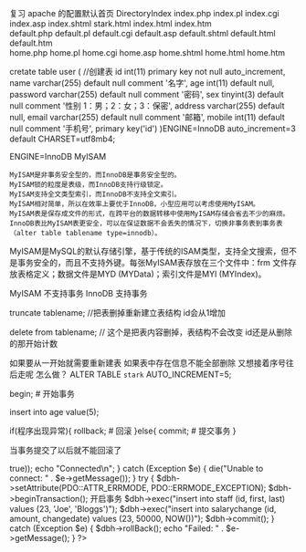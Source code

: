 复习
apache 的配置默认首页
<IfModule dir_module>
    DirectoryIndex index.php index.pl index.cgi index.asp index.shtml stark.html  index.html index.htm \
                   default.php default.pl default.cgi default.asp default.shtml default.html default.htm \
                   home.php home.pl home.cgi home.asp home.shtml home.html home.htm
</IfModule>



cretate table user (  //创建表
        id int(11) primary key not null auto_increment,
        name varchar(255) default null comment '名字',
        age int(11) default null,
        password varchar(255) default null comment '密码',
        sex tinyint(3) default null comment '性别 1：男；2：女；3：保密',
        address varchar(255) default null,
        email varchar(255) default null comment '邮箱',
        mobile int(11) default null comment '手机号',
        primary key('id')
)ENGINE=InnoDB auto_increment=3 default CHARSET=utf8mb4;

ENGINE=InnoDB
  MyISAM

    MyISAM是非事务安全型的，而InnoDB是事务安全型的。
    MyISAM锁的粒度是表级，而InnoDB支持行级锁定。
    MyISAM支持全文类型索引，而InnoDB不支持全文索引。
    MyISAM相对简单，所以在效率上要优于InnoDB，小型应用可以考虑使用MyISAM。
    MyISAM表是保存成文件的形式，在跨平台的数据转移中使用MyISAM存储会省去不少的麻烦。
    InnoDB表比MyISAM表更安全，可以在保证数据不会丢失的情况下，切换非事务表到事务表（alter table tablename type=innodb）。

MyISAM是MySQL的默认存储引擎，基于传统的ISAM类型，支持全文搜索，但不是事务安全的，而且不支持外键。每张MyISAM表存放在三个文件中：frm 文件存放表格定义；数据文件是MYD (MYData)；索引文件是MYI (MYIndex)。


MyISAM 不支持事务
InnoDB 支持事务


truncate tablename;  //把表删掉重新建立表结构 id会从1增加

delete from tablename; // 这个是把表内容删掉，表结构不会改变 id还是从删除的那开始计数

如果要从一开始就需要重新建表  如果表中存在信息不能全部删除  又想接着序号往后走呢  怎么做？
ALTER TABLE `stark` AUTO_INCREMENT=5;

 begin;  # 开始事务

 insert into age value(5);

 if(程序出现异常){
     rollback;   # 回滚
 }else{
     commit; # 提交事务
 }

 当事务提交了以后就不能回滚了


 <?php
try {
  $dbh = new PDO('odbc:SAMPLE', 'db2inst1', 'ibmdb2',
      array(PDO::ATTR_PERSISTENT => true));
  echo "Connected\n";
} catch (Exception $e) {
  die("Unable to connect: " . $e->getMessage());
}

try {  
  $dbh->setAttribute(PDO::ATTR_ERRMODE, PDO::ERRMODE_EXCEPTION);

  $dbh->beginTransaction(); 开启事务
  $dbh->exec("insert into staff (id, first, last) values (23, 'Joe', 'Bloggs')");
  $dbh->exec("insert into salarychange (id, amount, changedate)
      values (23, 50000, NOW())");
  $dbh->commit();

} catch (Exception $e) {
  $dbh->rollBack();
  echo "Failed: " . $e->getMessage();
}
?>
